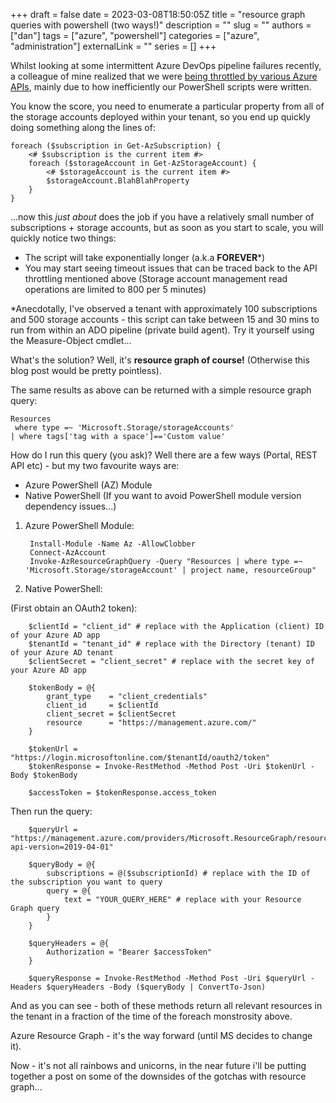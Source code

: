 +++ 
draft = false
date = 2023-03-08T18:50:05Z
title = "resource graph queries with powershell (two ways!)"
description = ""
slug = ""
authors = ["dan"]
tags = ["azure", "powershell"]
categories = ["azure", "administration"]
externalLink = ""
series = []
+++

Whilst looking at some intermittent Azure DevOps pipeline failures recently, a colleague of mine realized that we were [being throttled by various Azure APIs](https://learn.microsoft.com/en-us/azure/azure-resource-manager/management/request-limits-and-throttling), mainly due to how inefficiently our PowerShell scripts were written.

You know the score, you need to enumerate a particular property from all of the storage accounts deployed within your tenant, so you end up quickly doing something along the lines of:

    foreach ($subscription in Get-AzSubscription) {
        <# $subscription is the current item #>
        foreach ($storageAccount in Get-AzStorageAccount) {
            <# $storageAccount is the current item #>
            $storageAccount.BlahBlahProperty
        }
    }

...now this *just about* does the job if you have a relatively small number of subscriptions + storage accounts, but as soon as you start to scale, you will quickly notice two things:

- The script will take exponentially longer (a.k.a **FOREVER**\*)
- You may start seeing timeout issues that can be traced back to the API throttling mentioned above (Storage account management read operations are limited to 800 per 5 minutes)

\*Anecdotally, I've observed a tenant with approximately 100 subscriptions and 500 storage accounts - this script can take between 15 and 30 mins to run from within an ADO pipeline (private build agent).  Try it yourself using the Measure-Object cmdlet...
  
What's the solution?  Well, it's **resource graph of course!** (Otherwise this blog post would be pretty pointless).

The same results as above can be returned with a simple resource graph query:

    Resources
     where type =~ 'Microsoft.Storage/storageAccounts'
    | where tags['tag with a space']=='Custom value'

How do I run this query (you ask)?  Well there are a few ways (Portal, REST API etc) - but my two favourite ways are:

- Azure PowerShell (AZ) Module
- Native PowerShell (If you want to avoid PowerShell module version dependency issues...)

1) Azure PowerShell Module:

        Install-Module -Name Az -AllowClobber
        Connect-AzAccount
        Invoke-AzResourceGraphQuery -Query "Resources | where type =~ 'Microsoft.Storage/storageAccount' | project name, resourceGroup"

2) Native PowerShell:

(First obtain an OAuth2 token):

        $clientId = "client_id" # replace with the Application (client) ID of your Azure AD app
        $tenantId = "tenant_id" # replace with the Directory (tenant) ID of your Azure AD tenant
        $clientSecret = "client_secret" # replace with the secret key of your Azure AD app

        $tokenBody = @{
            grant_type    = "client_credentials"
            client_id     = $clientId
            client_secret = $clientSecret
            resource      = "https://management.azure.com/"
        }

        $tokenUrl = "https://login.microsoftonline.com/$tenantId/oauth2/token"
        $tokenResponse = Invoke-RestMethod -Method Post -Uri $tokenUrl -Body $tokenBody

        $accessToken = $tokenResponse.access_token

Then run the query:

        $queryUrl = "https://management.azure.com/providers/Microsoft.ResourceGraph/resources?api-version=2019-04-01"

        $queryBody = @{
            subscriptions = @($subscriptionId) # replace with the ID of the subscription you want to query
            query = @{
                text = "YOUR_QUERY_HERE" # replace with your Resource Graph query
            }
        }

        $queryHeaders = @{
            Authorization = "Bearer $accessToken"
        }

        $queryResponse = Invoke-RestMethod -Method Post -Uri $queryUrl -Headers $queryHeaders -Body ($queryBody | ConvertTo-Json)


And as you can see - both of these methods return all relevant resources in the tenant in a fraction of the time of the foreach monstrosity above.

Azure Resource Graph - it's the way forward (until MS decides to change it).

Now - it's not all rainbows and unicorns, in the near future i'll be putting together a post on some of the downsides of the gotchas with resource graph...

